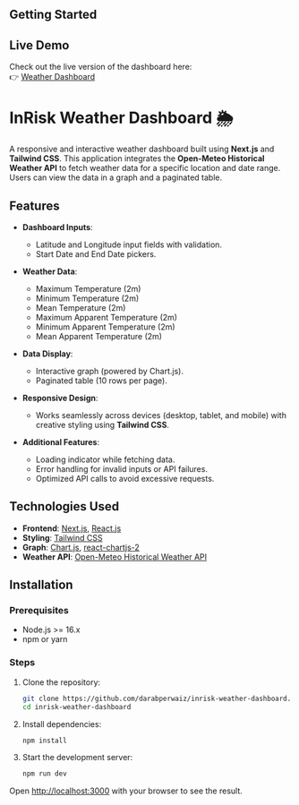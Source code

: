 ## Getting Started

## Live Demo

Check out the live version of the dashboard here:  
👉 [Weather Dashboard](https://inrisk-weather-dashboard.vercel.app/)

# InRisk Weather Dashboard 🌦️

A responsive and interactive weather dashboard built using **Next.js** and **Tailwind CSS**. This application integrates the **Open-Meteo Historical Weather API** to fetch weather data for a specific location and date range. Users can view the data in a graph and a paginated table.

## Features

- **Dashboard Inputs**:
  - Latitude and Longitude input fields with validation.
  - Start Date and End Date pickers.
  
- **Weather Data**:
  - Maximum Temperature (2m)
  - Minimum Temperature (2m)
  - Mean Temperature (2m)
  - Maximum Apparent Temperature (2m)
  - Minimum Apparent Temperature (2m)
  - Mean Apparent Temperature (2m)

- **Data Display**:
  - Interactive graph (powered by Chart.js).
  - Paginated table (10 rows per page).

- **Responsive Design**:
  - Works seamlessly across devices (desktop, tablet, and mobile) with creative styling using **Tailwind CSS**.

- **Additional Features**:
  - Loading indicator while fetching data.
  - Error handling for invalid inputs or API failures.
  - Optimized API calls to avoid excessive requests.

## Technologies Used

- **Frontend**: [Next.js](https://nextjs.org/), [React.js](https://reactjs.org/)
- **Styling**: [Tailwind CSS](https://tailwindcss.com/)
- **Graph**: [Chart.js](https://www.chartjs.org/), [react-chartjs-2](https://react-chartjs-2.js.org/)
- **Weather API**: [Open-Meteo Historical Weather API](https://open-meteo.com/)

## Installation

### Prerequisites
- Node.js >= 16.x
- npm or yarn

### Steps
1. Clone the repository:
   ```bash
   git clone https://github.com/darabperwaiz/inrisk-weather-dashboard.git
   cd inrisk-weather-dashboard

2. Install dependencies:
   ```bash
   npm install
   ```

3. Start the development server:
   ```bash
   npm run dev
   ```


Open [http://localhost:3000](http://localhost:3000) with your browser to see the result.

